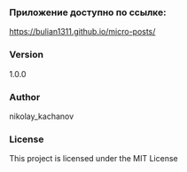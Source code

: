 ### Приложение доступно по ссылке:

https://bulian1311.github.io/micro-posts/

### Version

1.0.0

### Author

nikolay_kachanov

### License

This project is licensed under the MIT License
